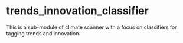 # trends_innovation_classifier
This is a sub-module of climate scanner with a focus on classifiers for tagging trends and innovation. 
